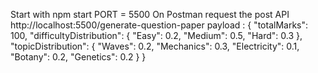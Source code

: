 Start with npm start
PORT = 5500 
On Postman request the post API http://localhost:5500/generate-question-paper
payload :
{
  "totalMarks": 100,
  "difficultyDistribution": {
    "Easy": 0.2,
    "Medium": 0.5,
    "Hard": 0.3
  },
  "topicDistribution": {
    "Waves": 0.2,
    "Mechanics": 0.3,
    "Electricity": 0.1,
    "Botany": 0.2,
    "Genetics": 0.2
  }
}

